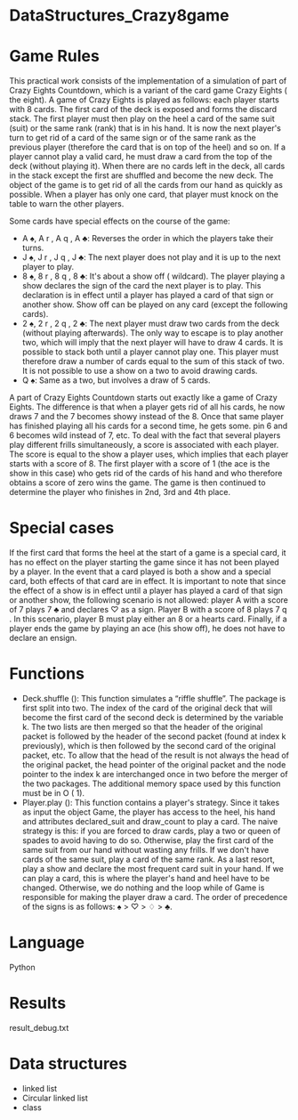 # DataStructures_Crazy8game

# Game Rules
This practical work consists of the implementation of a simulation of part of Crazy Eights Countdown, which is a variant of the card
game Crazy Eights ( the eight). A game of Crazy Eights is played as follows: each player starts with 8 cards. The first card of the deck is
exposed and forms the discard stack. The first player must then play on the heel a card of the same suit (suit) or the same rank (rank)
that is in his hand. It is now the next player's turn to get rid of a card of the same sign or of the same rank as the previous player
(therefore the card that is on top of the heel) and so on. If a player cannot play a valid card, he must draw a card from the top of the
deck (without playing it). When there are no cards left in the deck, all cards in the stack except the first are shuffled and become the new
deck. The object of the game is to get rid of all the cards from our hand as quickly as possible. When a player has only one card, that
player must knock on the table to warn the other players.

Some cards have special effects on the course of the game:
- A ♠, A r , A q , A ♣: Reverses the order in which the players take their turns.
- J ♠, J r , J q , J ♣: The next player does not play and it is up to the next player to play.
- 8 ♠, 8 r , 8 q , 8 ♣: It's about a show off ( wildcard). The player playing a show declares the sign of the card the next player is to
play. This declaration is in effect until a player has played a card of that sign or another show. Show off can be played on any
card (except the following cards).
- 2 ♠, 2 r , 2 q , 2 ♣: The next player must draw two cards from the deck (without playing afterwards). The only way to escape is to
play another two, which will imply that the next player will have to draw 4 cards. It is possible to stack both until a player cannot
play one. This player must therefore draw a number of cards equal to the sum of this stack of two. It is not possible to use a
show on a two to avoid drawing cards.
- Q ♠: Same as a two, but involves a draw of 5 cards.

A part of Crazy Eights Countdown starts out exactly like a game of Crazy Eights. The difference is that when a player gets rid of all his
cards, he now draws 7 and the 7 becomes showy instead of the 8. Once that same player has finished playing all his cards for a second
time, he gets some. pin 6 and 6 becomes wild instead of 7, etc. To deal with the fact that several players play different frills
simultaneously, a score is associated with each player. The score is equal to the show a player uses, which implies that each player
starts with a score of 8. The first player with a score of 1 (the ace is the show in this case) who gets rid of the cards of his hand and who
therefore obtains a score of zero wins the game. The game is then continued to determine the player who finishes in 2nd, 3rd and 4th
place.

# Special cases
If the first card that forms the heel at the start of a game is a special card, it has no effect on the player starting the game since it has not
been played by a player. In the event that a card played is both a show and a special card, both effects of that card are in effect. It is
important to note that since the effect of a show is in effect until a player has played a card of that sign or another show, the following
scenario is not allowed:
player A with a score of 7 plays 7 ♣ and declares ♡ as a sign. Player B with a score of 8 plays 7 q . In this scenario, player B must play
either an 8 or a hearts card. Finally, if a player ends the game by playing an ace (his show off), he does not have to declare an ensign.

# Functions
- Deck.shuffle (): This function simulates a “riffle shuffle”. The package is first split into two. The index of the card of the original
deck that will become the first card of the second deck is determined by the variable k. The two lists are then merged so that the
header of the original packet is followed by the header of the second packet (found at index k previously), which is then followed
by the second card of the original packet, etc. To allow that the head of the result is not always the head of the original packet,
the head pointer of the original packet and the node pointer to the index k are interchanged once in two before the merger of the
two packages. The additional memory space used by this function must be in O ( 1).
- Player.play (): This function contains a player's strategy. Since it takes as input the object Game, the player has access to the
heel, his hand and attributes declared_suit and draw_count
to play a card. The naive strategy is this: if you are forced to draw cards, play a two or queen of spades to avoid having to do so.
Otherwise, play the first card of the same suit from our hand without wasting any frills. If we don't have cards of the same suit,
play a card of the same rank. As a last resort, play a show and declare the most frequent card suit in your hand. If we can play a
card, this is where the player's hand and heel have to be changed. Otherwise, we do nothing and the loop while
of Game is responsible for making the player draw a card. The order of precedence of the signs is as
follows: ♠ > ♡ > ♢ > ♣.

# Language 
Python 

# Results
result_debug.txt

# Data structures
- linked list 
- Circular linked list
- class
